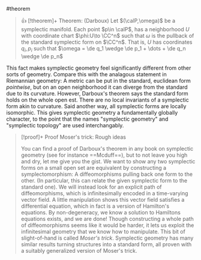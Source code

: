 ---
---

#theorem
>👍 [!theorem]+ Theorem: (Darboux)
>Let $(\calP,\omega)$ be a symplectic manifold. Each point $p\in \calP$, has a neighborhood $U$ with coordinate chart $\phi:U\to \CC^n$ such that $\omega$ is the pullback of the standard symplectic form on $\CC^n$. That is, $U$ has coordinates $q_i , p_i$ such that $\omega = \de q_1 \wedge \de p_1 + \dots + \de q_n \wedge \de p_n$

This fact makes symplectic geometry feel significantly different from other sorts of geometry. Compare this with the analagous statement in Riemannian geometry: A metric can be put in the standard, euclidean form *pointwise*, but on an open neighborhood it can diverge from the standard due to its curvature. However, Darboux's theorem says the standard form holds on the whole open est. There are no local invariants of a symplectic form akin to curvature. Said another way, all symplectic forms are locally isomorphic. This gives symplectic geometry a fundamentally globally character, to the point that the names "symplectic geometry" and "symplectic topology" are used interchangably. 

>[!proof]+ Proof
>Moser's trick: Rough ideas
>
>You can find a proof of Darboux's theorem in any book on symplectic geometry (see for instance ==Mcduff==), but to not leave you high and dry, let me give you the gist. We want to show any two symplectic forms on a small open set are equivalent by constructing a symplectomorphism: A diffeomorphisms pulling back one form to the other. (In particular, this can relate the given symplectic form to the standard one). We will instead look for an explicit path of diffeomorphisms, which is infinitesimally encoded in a time-varying vector field. A little manipulation shows this vector field satisfies a differential equation, which in fact is a version of Hamilton's equations. By non-degeneracy, we know a solution to Hamiltons equations exists, and we are done! Though constructing a whole path of diffeomorphisms seems like it would be harder, it lets us exploit the infinitesimal geometry that we know how to manipulate. This bit of slight-of-hand is called *Moser's trick*.  Symplectic geometry has many similar results turning structures into a standard form, all proven with a suitably generalized version of Moser's trick. 
